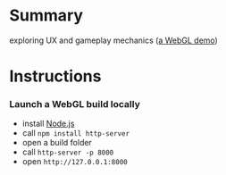 # Summary
exploring UX and gameplay mechanics ([a WebGL demo](https://feacur.github.io/UCG/))

# Instructions
### Launch a WebGL build locally
- install [Node.js](https://nodejs.org)
- call `npm install http-server`
- open a build folder
- call `http-server -p 8000`
- open `http://127.0.0.1:8000`
